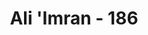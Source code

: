 ---
title: "Ali 'Imran - 186"
no: 186
arabic_no: ١٨٦
ayah: ۞ لَتُبْلَوُنَّ فِيْٓ اَمْوَالِكُمْ وَاَنْفُسِكُمْۗ وَلَتَسْمَعُنَّ مِنَ الَّذِيْنَ اُوْتُوا الْكِتٰبَ مِنْ قَبْلِكُمْ وَمِنَ الَّذِيْنَ اَشْرَكُوْٓا اَذًى كَثِيْرًا ۗ وَاِنْ تَصْبِرُوْا وَتَتَّقُوْا فَاِنَّ ذٰلِكَ مِنْ عَزْمِ الْاُمُوْرِ 
translation: "Kamu pasti akan diuji dengan hartamu dan dirimu. Dan pasti kamu akan mendengar banyak hal yang sangat menyakitkan hati dari orang-orang yang diberi Kitab sebelum kamu dan dari orang-orang musyrik. Jika kamu bersabar dan bertakwa, maka sesungguhnya yang demikian itu termasuk urusan yang (patut) diutamakan."
tafsir: "Dalam ayat ini Allah menjelaskan bahwa Nabi Muhammad saw dan pengikutnya akan mendapat ujian sebagaimana mereka telah diuji dengan kesulitan di Perang Uhud. Mereka akan diuji lagi mengenai harta dan dirinya. \"Sesungguhnya kamu akan diuji mengenai hartamu dan dirimu.\" Kamu akan berkorban dengan hartamu menghadapi musuhmu untuk menjunjung tinggi derajat umatmu. Kamu akan meningkatkan perjuangan yang mengakibatkan hilangnya keluarga, teman-teman seperjuangan yang dicintai untuk membela yang hak. Kamu akan difitnah oleh orang yang diberi kitab dan orang yang mempersekutukan Allah. Kamu akan mendengar dari mereka hal-hal yang menyakitkan hati, mengganggu ketenteraman jiwa seperti fitnah zina yang dilancarkan oleh mereka terhadap Siti Aisyah. Ia tertinggal dari rombongan Nabi saw ketika kembali dari satu peperangan, di suatu tempat karena mencari kalungnya yang hilang, kemudian datang safwan bin Muattal menjemputnya. Orang-orang munafik menuduh Aisyah berzina dengan safwan. Satu fitnah yang sangat memalukan, dan menggemparkan masyarakat Medinah pada waktu itu, peristiwa itu dikenal dengan hadisul ifki (kabar bohong).\n\nDemikian hebat fitnah yang dilancarkan dan demikian banyak gangguan yang menyakitkan hati yang ditujukan kepadamu. Tetapi jika kamu bersabar menghadapinya dan menerimanya dengan penuh takwa, maka semuanya itu tidak akan mempunyai arti dan pengaruh sama sekali, dan sesungguhnya sabar dan takwa itu adalah urusan yang harus diutamakan."
---